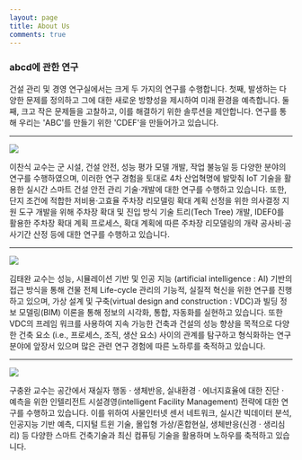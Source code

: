 ```yaml
---
layout: page
title: About Us
comments: true
---
```

### abcd에 관한 연구

건설 관리 및 경영 연구실에서는 크게 두 가지의 연구를 수행합니다. 첫째, 발생하는 다양한 문제를 정의하고 그에 대한 새로운 방향성을 제시하여 미래 환경을 예측합니다. 둘째, 크고 작은 문제들을 고찰하고, 이를 해결하기 위한 솔루션을 제안합니다. 연구를 통해 우리는 'ABC'를 만들기 위한 'CDEF'을 만들어가고 있습니다.

<hr>

<img src="{{site.baseurl}}/assets/images/people/chansiklee.jpg"> 

이찬식 교수는 군 시설, 건설 안전, 성능 평가 모델 개발, 작업 불능일 등 다양한 분야의 연구를 수행하였으며, 이러한 연구 경험을 토대로 4차 산업혁명에 발맞춰 IoT 기술을 활용한 실시간 스마트 건설 안전 관리 기술·개발에 대한 연구를 수행하고 있습니다. 또한, 단지 조건에 적합한 저비용·고효율 주차장 리모델링 확대 계획 선정을 위한 의사결정 지원 도구 개발을 위해 주차장 확대 및 진입 방식 기술 트리(Tech Tree) 개발, IDEF0를 활용한 주차장 확대 계획 프로세스, 확대 계획에 따른 주차장 리모델링의 개략 공사비·공사기간 산정 등에 대한 연구를 수행하고 있습니다.

<hr>

<img src="{{site.baseurl}}/assets/images/people/taewankim.gif"> 

김태완 교수는 성능, 시뮬레이션 기반 및 인공 지능 (artificial intelligence : AI) 기반의 접근 방식을 통해 건물 전체 Life-cycle 관리의 기능적, 실질적 혁신을 위한 연구를 진행하고 있으며, 가상 설계 및 구축(virtual design and construction : VDC)과 빌딩 정보 모델링(BIM) 이론을 통해 정보의 시각화, 통합, 자동화를 실현하고 있습니다. 또한 VDC의 프레임 워크를 사용하여 지속 가능한 건축과 건설의 성능 향상을 목적으로 다양한 건축 요소 (i.e., 프로세스, 조직, 생산 요소) 사이의 관계를 탐구하고 형식화하는 연구 분야에 앞장서 있으며 많은 관련 연구 경험에 따른 노하루를 축적하고 있습니다.

<hr>
                                                                    
<img src="{{site.baseurl}}/assets/images/people/chungwankoo.gif"> 

구충완 교수는 공간에서 재실자 행동 · 생체반응, 실내환경 · 에너지효율에 대한 진단 · 예측을 위한 인텔리전트 시설경영(intelligent Facility Management) 전략에 대한 연구를 수행하고 있습니다. 이를 위하여 사물인터넷 센서 네트워크, 실시간 빅데이터 분석, 인공지능 기반 예측, 디지털 트윈 기술, 몰입형 가상/혼합현실, 생체반응(신경 · 생리심리) 등 다양한 스마트 건축기술과 최신 컴퓨팅 기술을 활용하며 노하우를 축적하고 있습니다.
                    
                                                                    
